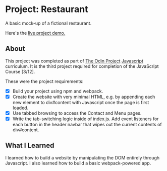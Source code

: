 Project: Restaurant
=============

A basic mock-up of a fictional restaurant.

Here's the [live project demo.](https://alansobchacki.github.io/odin-library/](https://alansobchacki.github.io/odin-js-restaurant/))

About
-----

This project was completed as part of [The Odin Project](https://www.theodinproject.com/) [Javascript](https://www.theodinproject.com/paths/full-stack-javascript/courses/javascript) curriculum. It is the third project required for completion of the JavaScript Course [3/12].

These were the project requirements:

- [x] Build your project using npm and webpack.
- [x] Create the website with very minimal HTML, e.g. by appending each new element to div#content with Javascript once the page is first loaded.
- [x] Use tabbed browsing to access the Contact and Menu pages.
- [x] Write the tab-switching logic inside of index.js. Add event listeners for each button in the header navbar that wipes out the current contents of div#content.

What I Learned
-----

I learned how to build a website by manipulating the DOM entirely through Javascript. I also learned how to build a basic webpack-powered app.


